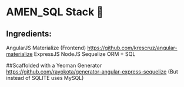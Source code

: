 # AMEN_SQL Stack 🙏
## Ingredients:
AngularJS
Materialize (Frontend) https://github.com/krescruz/angular-materialize
ExpressJS
NodeJS
Sequelize ORM + SQL

##Scaffolded with a Yeoman Generator https://github.com/rayokota/generator-angular-express-sequelize
(But instead of SQLITE uses MySQL)
